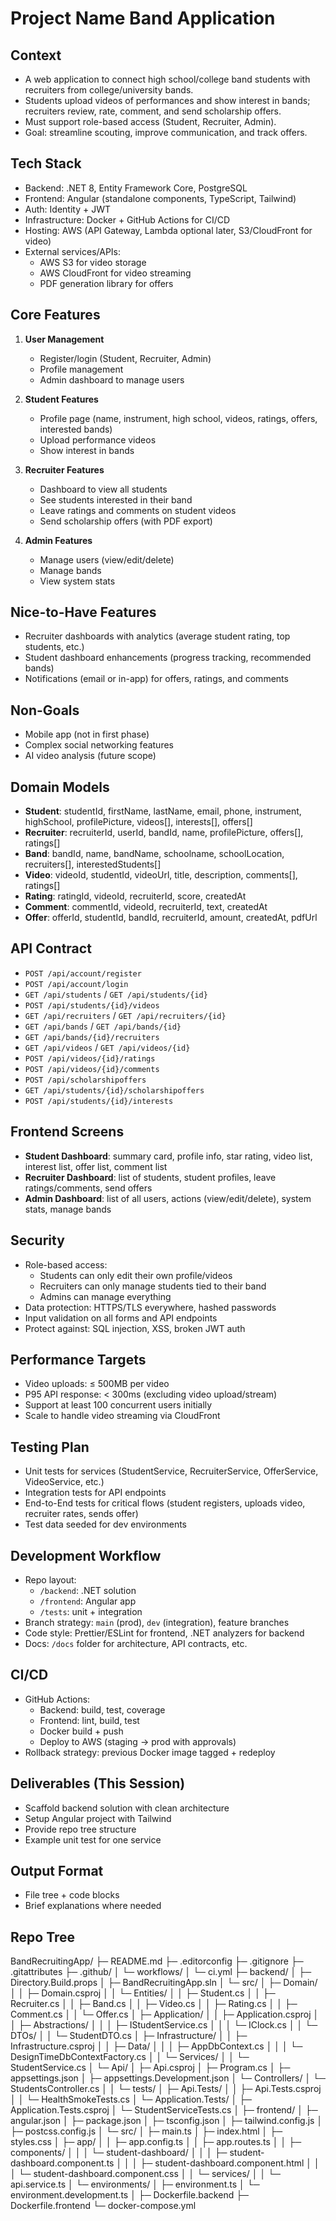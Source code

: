 # Project Name Band Application


## Context
- A web application to connect high school/college band students with recruiters from college/university bands.
- Students upload videos of performances and show interest in bands; recruiters review, rate, comment, and send scholarship offers.
- Must support role-based access (Student, Recruiter, Admin).
- Goal: streamline scouting, improve communication, and track offers.

## Tech Stack
- Backend: .NET 8, Entity Framework Core, PostgreSQL
- Frontend: Angular (standalone components, TypeScript, Tailwind)
- Auth: Identity + JWT
- Infrastructure: Docker + GitHub Actions for CI/CD
- Hosting: AWS (API Gateway, Lambda optional later, S3/CloudFront for video)
- External services/APIs:
  - AWS S3 for video storage
  - AWS CloudFront for video streaming
  - PDF generation library for offers

## Core Features
1. **User Management**
   - Register/login (Student, Recruiter, Admin)
   - Profile management
   - Admin dashboard to manage users

2. **Student Features**
   - Profile page (name, instrument, high school, videos, ratings, offers, interested bands)
   - Upload performance videos
   - Show interest in bands

3. **Recruiter Features**
   - Dashboard to view all students
   - See students interested in their band
   - Leave ratings and comments on student videos
   - Send scholarship offers (with PDF export)

4. **Admin Features**
   - Manage users (view/edit/delete)
   - Manage bands
   - View system stats

## Nice-to-Have Features
- Recruiter dashboards with analytics (average student rating, top students, etc.)
- Student dashboard enhancements (progress tracking, recommended bands)
- Notifications (email or in-app) for offers, ratings, and comments

## Non-Goals
- Mobile app (not in first phase)
- Complex social networking features
- AI video analysis (future scope)

## Domain Models
- **Student**: studentId, firstName, lastName, email, phone, instrument, highSchool, profilePicture, videos[], interests[], offers[]
- **Recruiter**: recruiterId, userId, bandId, name, profilePicture, offers[], ratings[]
- **Band**: bandId, name, bandName, schoolname, schoolLocation, recruiters[], interestedStudents[]
- **Video**: videoId, studentId, videoUrl, title, description, comments[], ratings[]
- **Rating**: ratingId, videoId, recruiterId, score, createdAt
- **Comment**: commentId, videoId, recruiterId, text, createdAt
- **Offer**: offerId, studentId, bandId, recruiterId, amount, createdAt, pdfUrl

## API Contract
- `POST /api/account/register`
- `POST /api/account/login`
- `GET /api/students` / `GET /api/students/{id}`
- `POST /api/students/{id}/videos`
- `GET /api/recruiters` / `GET /api/recruiters/{id}`
- `GET /api/bands` / `GET /api/bands/{id}`
- `GET /api/bands/{id}/recruiters`
- `GET /api/videos` / `GET /api/videos/{id}`
- `POST /api/videos/{id}/ratings`
- `POST /api/videos/{id}/comments`
- `POST /api/scholarshipoffers`
- `GET /api/students/{id}/scholarshipoffers`
- `POST /api/students/{id}/interests`

## Frontend Screens
- **Student Dashboard**: summary card, profile info, star rating, video list, interest list, offer list, comment list
- **Recruiter Dashboard**: list of students, student profiles, leave ratings/comments, send offers
- **Admin Dashboard**: list of all users, actions (view/edit/delete), system stats, manage bands

## Security
- Role-based access:
  - Students can only edit their own profile/videos
  - Recruiters can only manage students tied to their band
  - Admins can manage everything
- Data protection: HTTPS/TLS everywhere, hashed passwords
- Input validation on all forms and API endpoints
- Protect against: SQL injection, XSS, broken JWT auth

## Performance Targets
- Video uploads: ≤ 500MB per video
- P95 API response: < 300ms (excluding video upload/stream)
- Support at least 100 concurrent users initially
- Scale to handle video streaming via CloudFront

## Testing Plan
- Unit tests for services (StudentService, RecruiterService, OfferService, VideoService, etc.)
- Integration tests for API endpoints
- End-to-End tests for critical flows (student registers, uploads video, recruiter rates, sends offer)
- Test data seeded for dev environments

## Development Workflow
- Repo layout:
  - `/backend`: .NET solution
  - `/frontend`: Angular app
  - `/tests`: unit + integration
- Branch strategy: `main` (prod), `dev` (integration), feature branches
- Code style: Prettier/ESLint for frontend, .NET analyzers for backend
- Docs: `/docs` folder for architecture, API contracts, etc.

## CI/CD
- GitHub Actions:
  - Backend: build, test, coverage
  - Frontend: lint, build, test
  - Docker build + push
  - Deploy to AWS (staging → prod with approvals)
- Rollback strategy: previous Docker image tagged + redeploy

## Deliverables (This Session)
- Scaffold backend solution with clean architecture
- Setup Angular project with Tailwind
- Provide repo tree structure
- Example unit test for one service

## Output Format
- File tree + code blocks
- Brief explanations where needed

## Repo Tree
BandRecruitingApp/
├─ README.md
├─ .editorconfig
├─ .gitignore
├─ .gitattributes
├─ .github/
│ └─ workflows/
│ └─ ci.yml
├─ backend/
│ ├─ Directory.Build.props
│ ├─ BandRecruitingApp.sln
│ └─ src/
│ ├─ Domain/
│ │ ├─ Domain.csproj
│ │ └─ Entities/
│ │ ├─ Student.cs
│ │ ├─ Recruiter.cs
│ │ ├─ Band.cs
│ │ ├─ Video.cs
│ │ ├─ Rating.cs
│ │ ├─ Comment.cs
│ │ └─ Offer.cs
│ ├─ Application/
│ │ ├─ Application.csproj
│ │ ├─ Abstractions/
│ │ │ ├─ IStudentService.cs
│ │ │ └─ IClock.cs
│ │ └─ DTOs/
│ │ └─ StudentDTO.cs
│ ├─ Infrastructure/
│ │ ├─ Infrastructure.csproj
│ │ ├─ Data/
│ │ │ ├─ AppDbContext.cs
│ │ │ └─ DesignTimeDbContextFactory.cs
│ │ └─ Services/
│ │ └─ StudentService.cs
│ └─ Api/
│ ├─ Api.csproj
│ ├─ Program.cs
│ ├─ appsettings.json
│ ├─ appsettings.Development.json
│ └─ Controllers/
│ └─ StudentsController.cs
│
│ └─ tests/
│ ├─ Api.Tests/
│ │ ├─ Api.Tests.csproj
│ │ └─ HealthSmokeTests.cs
│ └─ Application.Tests/
│ ├─ Application.Tests.csproj
│ └─ StudentServiceTests.cs
│
├─ frontend/
│ ├─ angular.json
│ ├─ package.json
│ ├─ tsconfig.json
│ ├─ tailwind.config.js
│ ├─ postcss.config.js
│ └─ src/
│ ├─ main.ts
│ ├─ index.html
│ ├─ styles.css
│ ├─ app/
│ │ ├─ app.config.ts
│ │ ├─ app.routes.ts
│ │ ├─ components/
│ │ │ └─ student-dashboard/
│ │ │ ├─ student-dashboard.component.ts
│ │ │ ├─ student-dashboard.component.html
│ │ │ └─ student-dashboard.component.css
│ │ └─ services/
│ │ └─ api.service.ts
│ └─ environments/
│ ├─ environment.ts
│ └─ environment.development.ts
│
├─ Dockerfile.backend
├─ Dockerfile.frontend
└─ docker-compose.yml